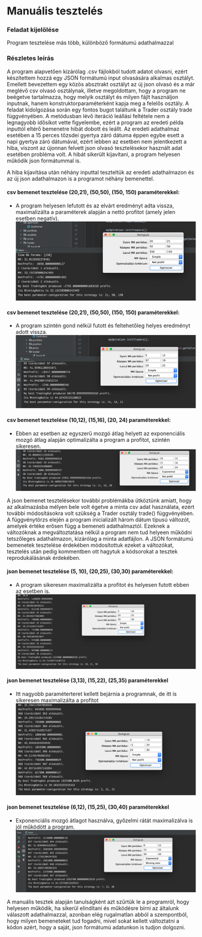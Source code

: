 # Manuális tesztelés

### Feladat kijelölése
Program tesztelése más több, különböző formátumú adathalmazzal

### Részletes leírás
A program alapvetően kizárólag .csv fájlokból tudott adatot olvasni, ezért készítettem hozzá
    egy JSON formátumú input olvasására alkalmas osztályt. Emellett bevezettem egy közös absztrakt
    osztályt az új json olvasó és a már meglévő csv olvasó osztálynak, illetve megoldottam, hogy a
    program ne beégetve tartalmazza, hogy melyik osztályt és milyen fájlt használjon inputnak, 
    hanem konstruktorparaméterként kapja meg a felelős osztály.
    A feladat kidolgozása során egy fontos bugot találtunk a Trader osztály trade függvényében. A metódusban
    lévő iteráció leállási feltétele nem a legnagyobb idősíkot vette figyelembe, ezért a program az eredeti példa
    inputtól eltérő bemenetre hibát dobott és leállt. Az eredeti adathalmaz esetében a 15 perces tőzsdei 
    gyertya záró dátuma éppen egybe esett a napi gyertya záró dátumával, ezért iebben az esetben nem jelentkezett
    a hiba, viszont az újonnan felvett json olvasó tesztelésekor használt adat esetében probléma volt. A hibát
    sikerült kijavítani, a program helyesen működik json formátummal is.
    
A hiba kijavítása után néhány inputtal teszteltük az eredeti adathalmazon és az új json adathalmazon is 
    a programot néhány bemenettel.

#### csv bemenet tesztelése (20,21), (50,50), (150, 150) paraméterekkel:

- A program helyesen lefutott és az elvárt eredményt adta vissza, maximalizálta a paraméterek
alapján a nettó profitot (amely jelen esetben negatív).
![](csv_test_1.png)

#### csv bemenet tesztelése (20,21), (50,50), (150, 150) paraméterekkel:

- A program szintén gond nélkül futott és feltehetőleg helyes eredményt adott vissza.
![](csv_test_2.png)

#### csv bemenet tesztelése (10,12), (15,16), (20, 24) paraméterekkel:

- Ebben az esetben az egyszerű mozgó átlag helyett az exponenciális mozgó átlag alapján optimalizálta
a program a profitot, szintén sikeresen.
![](csv_test_3.png)


A json bemenet tesztelésekor további problémákba ütköztünk amiatt, hogy az alkalmazásba
    mélyen bele volt égetve a minta csv adat használata, ezért további módosításokra volt 
    szükség a Trader osztály trade() függvényében. A függvénytörzs elején a program inicializált
    három dátum típusú változót, amelyek értéke erősen függ a bemeneti adathalmaztól. 
    Ezeknek a változóknak a megváltoztatása nélkül a program nem tud helyeen működni tetszőleges
    adathalmazon, kizárólag a minta adatfájlon. A JSON formátumú bemenetek tesztelése érdekében
    módosítottuk ezeket a változókat, tesztelés után pedig kommentben ott hagytuk a kódsorokat
    a tesztek reprodukálásának érdekében.

#### json bemenet tesztelése (5, 10), (20,25), (30,30) paraméterekkel:
- A program sikeresen maximalizálta a profitot és helyesen futott ebben az esetben is.
![](json_test_1.png)

#### json bemenet tesztelése (3,13), (15,22), (25,35) paraméterekkel
- Itt nagyobb paraméterteret kellett bejárnia a programnak, de itt is sikeresen maximalizálta
a profitot
![](json_test_2.png)


#### json bemenet tesztelése (6,12), (15,25), (30,40) paraméterekkel
- Exponenciális mozgó átlagot használva, győzelmi rátát maximalizálva is jól működött a program.
![](json_test_3.png)



A manuális tesztek alapján tanulságként azt szűrtük le a programról, hogy helyesen működik, ha
    sikerül elindítani és működésre bírni az általunk válaszott adathalmazzal, azonban elég rugalmatlan
    abból a szempontból, hogy milyen bemeneteket tud fogadni, mivel sokat kellett változtatni a kódon
    azért, hogy a saját, json formátumú adatunkon is tudjon dolgozni.



    

